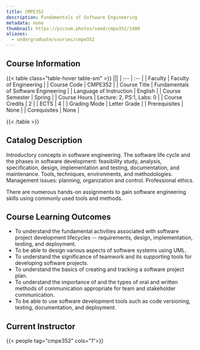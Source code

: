 ```yaml
---
title: CMPE352
description: Fundamentals of Software Engineering
metadata: none
thumbnail: https://picsum.photos/seed/cmpe352/1400
aliases:
  - undergraduate/courses/cmpe352
---
```


## Course Information

<!-- prettier-ignore-start -->
{{< table class="table-hover table-sm" >}}
|||
| :-- | :-- |
| Faculty | Faculty of Engineering |
| Course Code | CMPE352 |
| Course Title | Fundamentals of Software Engineering |
| Language of Instruction | English |
| Course Semester | Spring |
| Course Hours | Lecture: 2, PS:1, Labs: 0 |
| Course Credits | 2 |
| ECTS | 4 |
| Grading Mode | Letter Grade |
| Prerequisites | None |
| Corequisites | None |

{{< /table >}}
<!-- prettier-ignore-end -->

## Catalog Description

Introductory concepts in software engineering. The software life cycle and the phases in software development: feasibility study, analysis, specification, design, implementation and testing, documentation, and maintenance. Tools, techniques, environments, and methodologies. Management issues: planning, organization and control. Professional ethics.

There are numerous hands-on assignments to gain software engineering skills using commonly used tools and methods.

## Course Learning Outcomes

- To understand the fundamental activities associated with software project development lifecycles -- requirements, design, implementation, testing, and deployment.
- To be able to design various aspects of software systems using UML.
- To understand the significance of teamwork and its supporting tools for developing software projects.
- To understand the basics of creating and tracking a software project plan.
- To understand the importance of and the types of oral and written methods of communication appropriate for team and stakeholder communication.
- To be able to use software development tools such as code versioning, testing, documentation, and deployment.

## Current Instructor

{{< people tag="cmpe352" cols="1">}}

<!-- ## Previous Instructors

{{< people_alt tag="former-cmpe352" cols="2">}} -->
